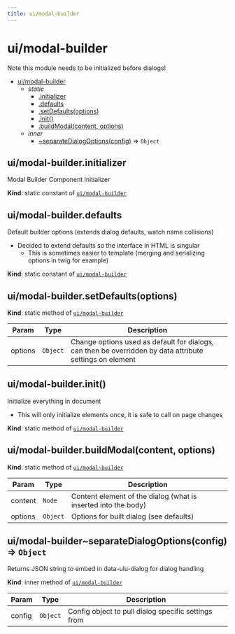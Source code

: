 ```yaml
---
title: ui/modal-builder
---
```


<a name="module_ui/modal-builder"></a>

# ui/modal-builder
Note this module needs to be initialized before dialogs!


* [ui/modal-builder](#module_ui/modal-builder)
    * _static_
        * [.initializer](#module_ui/modal-builder.initializer)
        * [.defaults](#module_ui/modal-builder.defaults)
        * [.setDefaults(options)](#module_ui/modal-builder.setDefaults)
        * [.init()](#module_ui/modal-builder.init)
        * [.buildModal(content, options)](#module_ui/modal-builder.buildModal)
    * _inner_
        * [~separateDialogOptions(config)](#module_ui/modal-builder..separateDialogOptions) ⇒ <code>Object</code>

<a name="module_ui/modal-builder.initializer"></a>

## ui/modal-builder.initializer
Modal Builder Component Initializer

**Kind**: static constant of [<code>ui/modal-builder</code>](#module_ui/modal-builder)  
<a name="module_ui/modal-builder.defaults"></a>

## ui/modal-builder.defaults
Default builder options (extends dialog defaults, watch name collisions)
- Decided to extend defaults so the interface in HTML is singular
  - This is sometimes easier to template (merging and serializing options 
    in twig for example)

**Kind**: static constant of [<code>ui/modal-builder</code>](#module_ui/modal-builder)  
<a name="module_ui/modal-builder.setDefaults"></a>

## ui/modal-builder.setDefaults(options)
**Kind**: static method of [<code>ui/modal-builder</code>](#module_ui/modal-builder)  

| Param | Type | Description |
| --- | --- | --- |
| options | <code>Object</code> | Change options used as default for dialogs, can then be overridden by data attribute settings on element |

<a name="module_ui/modal-builder.init"></a>

## ui/modal-builder.init()
Initialize everything in document
- This will only initialize elements once, it is safe to call on page changes

**Kind**: static method of [<code>ui/modal-builder</code>](#module_ui/modal-builder)  
<a name="module_ui/modal-builder.buildModal"></a>

## ui/modal-builder.buildModal(content, options)
**Kind**: static method of [<code>ui/modal-builder</code>](#module_ui/modal-builder)  

| Param | Type | Description |
| --- | --- | --- |
| content | <code>Node</code> | Content element of the dialog (what is inserted into the body) |
| options | <code>Object</code> | Options for built dialog (see defaults) |

<a name="module_ui/modal-builder..separateDialogOptions"></a>

## ui/modal-builder~separateDialogOptions(config) ⇒ <code>Object</code>
Returns JSON string to embed in data-ulu-dialog for dialog handling

**Kind**: inner method of [<code>ui/modal-builder</code>](#module_ui/modal-builder)  

| Param | Type | Description |
| --- | --- | --- |
| config | <code>Object</code> | Config object to pull dialog specific settings from |


  